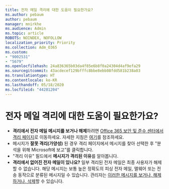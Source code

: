 ```yaml
---
title: 전자 메일 격리에 대한 도움이 필요한가요?
ms.author: pebaum
author: pebaum
manager: mnirkhe
ms.audience: Admin
ms.topic: article
ROBOTS: NOINDEX, NOFOLLOW
localization_priority: Priority
ms.collection: Adm_O365
ms.custom:
- "9002531"
- "5679"
ms.openlocfilehash: 24a836365b03da4f85e6b8f0a24304d4af9efa29
ms.sourcegitcommit: 43acdecef129bfffc8bbe8ebb08fdd581b238a03
ms.translationtype: HT
ms.contentlocale: ko-KR
ms.lasthandoff: 05/18/2020
ms.locfileid: "44281204"
---
```

# <a name="need-help-with-email-quarantine"></a>전자 메일 격리에 대한 도움이 필요한가요?

- **격리에서 전자 메일 메시지를 보거나 해제**하려면 [Office 365 보안 및 준수 센터에서 격리 페이지](https://protection.office.com/quarantine)로 이동하세요. 자세한 지침은 [여기](https://docs.microsoft.com/microsoft-365/security/office-365-security/find-and-release-quarantined-messages-as-a-user?view=o365-worldwide#view-your-quarantined-messages)를 참조하세요.
- 메시지가 **잘못 격리(가양성)** 된 경우 격리 페이지에서 메시지를 찾아 선택한 후 "분석을 위해 Microsoft에 보고”를 클릭합니다. 
- "격리 이유" 필드에서 **메시지가 격리된 이유**를 알아봅니다.
- **격리에서 없어진 전자 메일이 있나요?** 일부 격리된 전자 메일은 최종 사용자가 해제할 수 없습니다. 해당 메시지는 보통 높은 정확도의 피싱 전자 메일, 맬웨어 또는 전송 동작으로 분류된 메시지일 수 있습니다. 관리자는 [이러한 메시지를 보거나, 해제하거나, 삭제](https://docs.microsoft.com/microsoft-365/security/office-365-security/manage-quarantined-messages-and-files?view=o365-worldwide)할 수 있습니다. 
